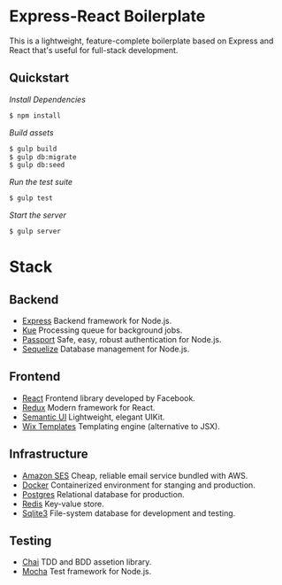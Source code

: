 # Express-React Boilerplate

This is a lightweight, feature-complete boilerplate based on Express and React that's useful for full-stack development.

## Quickstart

*Install Dependencies*

```bash
$ npm install
```

*Build assets*

```bash
$ gulp build
$ gulp db:migrate
$ gulp db:seed
```

*Run the test suite*

```bash
$ gulp test
```

*Start the server*

```bash
$ gulp server
```

# Stack

## Backend

* [Express](http://expressjs.com/)
Backend framework for Node.js.
* [Kue](https://github.com/Automattic/kue)
Processing queue for background jobs.
* [Passport](http://passportjs.org/)
Safe, easy, robust authentication for Node.js.
* [Sequelize](http://docs.sequelizejs.com/en/latest/)
Database management for Node.js.

## Frontend

* [React](https://facebook.github.io/react/)
Frontend library developed by Facebook.
* [Redux](http://rackt.org/redux/)
Modern framework for React.
* [Semantic UI](http://semantic-ui.com/)
Lightweight, elegant UIKit.
* [Wix Templates](http://wix.github.io/react-templates/)
Templating engine (alternative to JSX).

## Infrastructure

* [Amazon SES]()
Cheap, reliable email service bundled with AWS.
* [Docker]()
Containerized environment for stanging and production.
* [Postgres]()
Relational database for production.
* [Redis]()
Key-value store.
* [Sqlite3]()
File-system database for development and testing.

## Testing

* [Chai](http://chaijs.com/)
TDD and BDD assetion library.
* [Mocha](https://mochajs.org/)
Test framework for Node.js.
